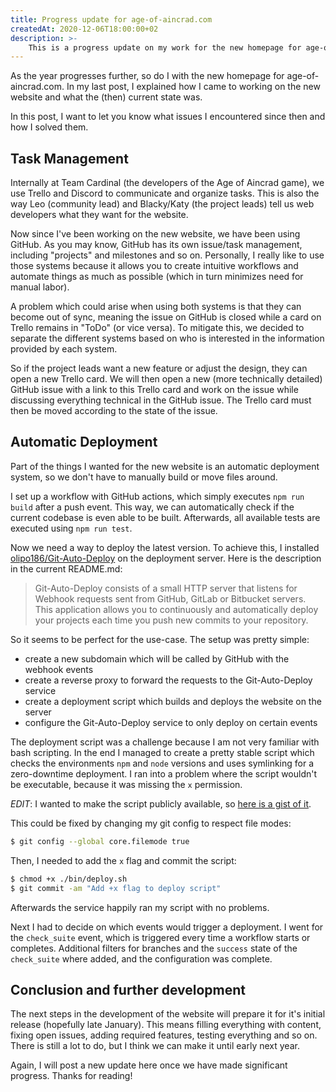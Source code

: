 ```yaml
---
title: Progress update for age-of-aincrad.com
createdAt: 2020-12-06T18:00:00+02
description: >-
    This is a progress update on my work for the new homepage for age-of-aincrad.com.
---
```


As the year progresses further, so do I with the new homepage for age-of-aincrad.com.
In my last post, I explained how I came to working on the new website and what the (then) current state was.

In this post, I want to let you know what issues I encountered since then and how I solved them.

## Task Management

Internally at Team Cardinal (the developers of the Age of Aincrad game), we use Trello and Discord to communicate and organize tasks.
This is also the way Leo (community lead) and Blacky/Katy (the project leads) tell us web developers what they want for the website.

Now since I've been working on the new website, we have been using GitHub.
As you may know, GitHub has its own issue/task management, including "projects" and milestones and so on.
Personally, I really like to use those systems because it allows you to create intuitive workflows and automate things as much as possible (which in turn minimizes need for manual labor).

A problem which could arise when using both systems is that they can become out of sync, meaning the issue on GitHub is closed while a card on Trello remains in "ToDo" (or vice versa).
To mitigate this, we decided to separate the different systems based on who is interested in the information provided by each system.

So if the project leads want a new feature or adjust the design, they can open a new Trello card.
We will then open a new (more technically detailed) GitHub issue with a link to this Trello card and work on the issue while discussing everything technical in the GitHub issue.
The Trello card must then be moved according to the state of the issue.

## Automatic Deployment

Part of the things I wanted for the new website is an automatic deployment system, so we don't have to manually build or move files around.

I set up a workflow with GitHub actions, which simply executes `npm run build` after a push event.
This way, we can automatically check if the current codebase is even able to be built.
Afterwards, all available tests are executed using `npm run test`.

Now we need a way to deploy the latest version.
To achieve this, I installed [olipo186/Git-Auto-Deploy](https://github.com/olipo186/Git-Auto-Deploy) on the deployment server.
Here is the description in the current README.md:

> Git-Auto-Deploy consists of a small HTTP server that listens for Webhook requests sent from GitHub, GitLab or Bitbucket servers. This application allows you to continuously and automatically deploy your projects each time you push new commits to your repository.

So it seems to be perfect for the use-case.
The setup was pretty simple:

- create a new subdomain which will be called by GitHub with the webhook events
- create a reverse proxy to forward the requests to the Git-Auto-Deploy service
- create a deployment script which builds and deploys the website on the server
- configure the Git-Auto-Deploy service to only deploy on certain events

The deployment script was a challenge because I am not very familiar with bash scripting.
In the end I managed to create a pretty stable script which checks the environments `npm` and `node` versions and uses symlinking for a zero-downtime deployment.
I ran into a problem where the script wouldn't be executable, because it was missing the `x` permission.

_EDIT_: I wanted to make the script publicly available, so [here is a gist of it](https://gist.github.com/ricardoboss/de05920c5296e851490743d03d1158c8).

This could be fixed by changing my git config to respect file modes:
```bash
$ git config --global core.filemode true
```

Then, I needed to add the `x` flag and commit the script:

```bash
$ chmod +x ./bin/deploy.sh
$ git commit -am "Add +x flag to deploy script"
```

Afterwards the service happily ran my script with no problems.

Next I had to decide on which events would trigger a deployment.
I went for the `check_suite` event, which is triggered every time a workflow starts or completes.
Additional filters for branches and the `success` state of the `check_suite` where added, and the configuration was complete.

## Conclusion and further development

The next steps in the development of the website will prepare it for it's initial release (hopefully late January).
This means filling everything with content, fixing open issues, adding required features, testing everything and so on.
There is still a lot to do, but I think we can make it until early next year.

Again, I will post a new update here once we have made significant progress.
Thanks for reading!
